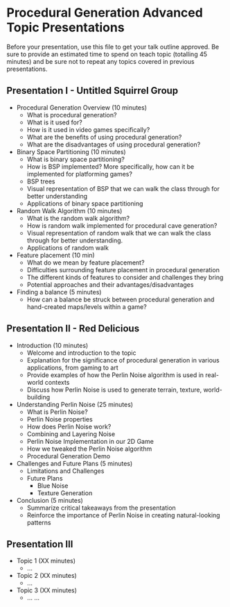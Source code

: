 # Procedural Generation Advanced Topic Presentations

Before your presentation, use this file to get your talk outline approved. Be
sure to provide an estimated time to spend on teach topic (totalling 45 minutes)
and be sure not to repeat any topics covered in previous presentations.

## Presentation I - Untitled Squirrel Group

- Procedural Generation Overview (10 minutes)
  - What is procedural generation?
  - What is it used for?
  - How is it used in video games specifically?
  - What are the benefits of using procedural generation?
  - What are the disadvantages of using procedural generation?
- Binary Space Partitioning (10 minutes)
  - What is binary space partitioning?
  - How is BSP implemented? More specifically, how can it be implemented for platforming games?
  - BSP trees
  - Visual representation of BSP that we can walk the class through for better understanding
  - Applications of binary space partitioning
- Random Walk Algorithm (10 minutes)
  - What is the random walk algorithm?
  - How is random walk implemented for procedural cave generation?
  - Visual representation of random walk that we can walk the class through for better understanding.
  - Applications of random walk
- Feature placement (10 min)
  - What do we mean by feature placement?
  - Difficulties surrounding feature placement in procedural generation
  - The different kinds of features to consider and challenges they bring
  - Potential approaches and their advantages/disadvantages
- Finding a balance (5 minutes)
  - How can a balance be struck between procedural generation and hand-created maps/levels within a game?


## Presentation II - Red Delicious

- Introduction (10 minutes)
  - Welcome and introduction to the topic
  - Explanation for the significance of procedural generation in various applications, from gaming to art
  - Provide examples of how the Perlin Noise algorithm is used in real-world contexts
  - Discuss how Perlin Noise is used to generate terrain, texture, world-building
- Understanding Perlin Noise (25 minutes)
  - What is Perlin Noise?
  - Perlin Noise properties
  - How does Perlin Noise work?
  - Combining and Layering Noise
  - Perlin Noise Implementation in our 2D Game
  - How we tweaked the Perlin Noise algorithm
  - Procedural Generation Demo
- Challenges and Future Plans (5 minutes)
  - Limitations and Challenges
  - Future Plans
    - Blue Noise
    - Texture Generation
- Conclusion (5 minutes)
    - Summarize critical takeaways from the presentation
    - Reinforce the importance of Perlin Noise in creating natural-looking patterns


## Presentation III

- Topic 1 (XX minutes)
  - ...
- Topic 2 (XX minutes)
  - ...
- Topic 3 (XX minutes)
  - ...
...
